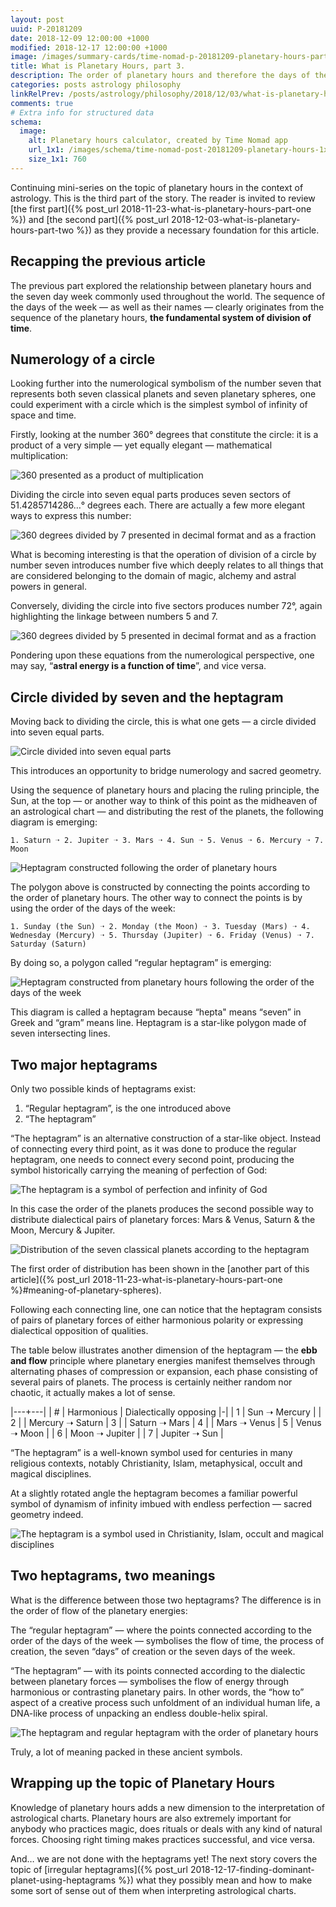 ```yaml
---
layout: post
uuid: P-20181209
date: 2018-12-09 12:00:00 +1000
modified: 2018-12-17 12:00:00 +1000
image: /images/summary-cards/time-nomad-p-20181209-planetary-hours-part-three.jpg
title: What is Planetary Hours, part 3.
description: The order of planetary hours and therefore the days of the week can be further explored in the context of sacred geometry with some elements of numerology and an introduction of heptagrams.
categories: posts astrology philosophy
linkRelPrev: /posts/astrology/philosophy/2018/12/03/what-is-planetary-hours-part-two.html
comments: true
# Extra info for structured data
schema:
  image:
    alt: Planetary hours calculator, created by Time Nomad app
    url_1x1: /images/schema/time-nomad-post-20181209-planetary-hours-1x1.jpg
    size_1x1: 760
---
```


Continuing mini-series on the topic of planetary hours in the context of astrology. This is the third part of the story. The reader is invited to review [the first part]({% post_url 2018-11-23-what-is-planetary-hours-part-one %}) and [the second part]({% post_url 2018-12-03-what-is-planetary-hours-part-two %}) as they provide a necessary foundation for this article.

## Recapping the previous article

The previous part explored the relationship between planetary hours and the seven day week commonly used throughout the world. The sequence of the days of the week — as well as their names — clearly originates from the sequence of the planetary hours, **the fundamental system of division of time**.

## Numerology of a circle

Looking further into the numerological symbolism of the number seven that represents both seven classical planets and seven planetary spheres, one could experiment with a circle which is the simplest symbol of infinity of space and time.

Firstly, looking at the number 360° degrees that constitute the circle: it is a product of a very simple — yet equally elegant — mathematical multiplication:

![360 presented as a product of multiplication](/images/illustrations/time-nomad-fig-numerology-360-as-product.png "360 presented as a product of multiplication")

Dividing the circle into seven equal parts produces seven sectors of 51.4285714286…° degrees each. There are actually a few more elegant ways to express this number:

![360 degrees divided by 7 presented in decimal format and as a fraction](/images/illustrations/time-nomad-fig-numerology-360-and-7.png "360 degrees divided by 7 presented in decimal format and as a fraction")

What is becoming interesting is that the operation of division of a circle by number seven introduces number five which deeply relates to all things that are considered belonging to the domain of magic, alchemy and astral powers in general.

Conversely, dividing the circle into five sectors produces number 72°, again highlighting the linkage between numbers 5 and 7. 

![360 degrees divided by 5 presented in decimal format and as a fraction](/images/illustrations/time-nomad-fig-numerology-360-and-5.png "360 degrees divided by 5 presented in decimal format and as a fraction")

Pondering upon these equations from the numerological perspective, one may say, “**astral energy is a function of time**”, and vice versa.

## Circle divided by seven and the heptagram

Moving back to dividing the circle, this is what one gets — a circle divided into seven equal parts.

![Circle divided into seven equal parts](/images/illustrations/time-nomad-fig-planetary-hours-circle-divided-seven-parts.png "Circle divided into seven equal parts")

This introduces an opportunity to bridge numerology and sacred geometry.

Using the sequence of planetary hours and placing the ruling principle, the Sun, at the top — or another way to think of this point as the midheaven of an astrological chart — and distributing the rest of the planets, the following diagram is emerging:

```
1. Saturn ➝ 2. Jupiter ➝ 3. Mars ➝ 4. Sun ➝ 5. Venus ➝ 6. Mercury ➝ 7. Moon
```

![Heptagram constructed following the order of planetary hours](/images/illustrations/time-nomad-fig-planetary-hours-heptagram-by-hour.png "Heptagram constructed following the order of planetary hours")

The polygon above is constructed by connecting the points according to the order of planetary hours. The other way to connect the points is by using the order of the days of the week:

```
1. Sunday (the Sun) ➝ 2. Monday (the Moon) ➝ 3. Tuesday (Mars) ➝ 4. Wednesday (Mercury) ➝ 5. Thursday (Jupiter) ➝ 6. Friday (Venus) ➝ 7. Saturday (Saturn)
```

By doing so, a polygon called “regular heptagram” is emerging:

![Heptagram constructed from planetary hours following the order of the days of the week](/images/illustrations/time-nomad-fig-planetary-hours-regular-heptagram-by-weekday-with-days.png "Heptagram constructed from planetary hours following the order of the days of the week")

This diagram is called a heptagram because “hepta" means “seven” in Greek and “gram” means line. Heptagram is a star-like polygon made of seven intersecting lines.

## Two major heptagrams

Only two possible kinds of heptagrams exist:

1. “Regular heptagram”, is the one introduced above
2. “The heptagram”

“The heptagram” is an alternative construction of a star-like object. Instead of connecting every third point, as it was done to produce the regular heptagram, one needs to connect every second point, producing the symbol historically carrying the meaning of perfection of God:

![The heptagram is a symbol of perfection and infinity of God](/images/illustrations/time-nomad-fig-planetary-hours-heptagram-symbol-perfection-god.png "The heptagram is a symbol of perfection and infinity of God")

In this case the order of the planets produces the second possible way to distribute dialectical pairs of planetary forces: Mars & Venus, Saturn & the Moon, Mercury & Jupiter.

![Distribution of the seven classical planets according to the heptagram](/images/illustrations/time-nomad-fig-planetary-hours-dialectical-pairs-alternative-arrangement.png "Distribution of the seven classical planets according to the heptagram")

The first order of distribution has been shown in the [another part of this article]({% post_url 2018-11-23-what-is-planetary-hours-part-one %}#meaning-of-planetary-spheres).

Following each connecting line, one can notice that the heptagram consists of pairs of planetary forces of either harmonious polarity or expressing dialectical opposition of qualities.

The table below illustrates another dimension of the heptagram — the **ebb and flow** principle where planetary energies manifest themselves through alternating phases of compression or expansion, each phase consisting of several pairs of planets. The process is certainly neither random nor chaotic, it actually makes a lot of sense.

|---+---|
| # | Harmonious | Dialectically opposing
|-|
| 1 | Sun ➝ Mercury | 
| 2 |  | Mercury ➝ Saturn
| 3 |  | Saturn ➝ Mars
| 4 |  | Mars ➝ Venus
| 5 | Venus ➝ Moon |
| 6 | Moon ➝ Jupiter |
| 7 | Jupiter ➝ Sun |

“The heptagram” is a well-known symbol used for centuries in many religious contexts, notably Christianity, Islam, metaphysical, occult and magical disciplines. 

At a slightly rotated angle the heptagram becomes a familiar powerful symbol of dynamism of infinity imbued with endless perfection — sacred geometry indeed.

![The heptagram is a symbol used in Christianity, Islam, occult and magical disciplines](/images/illustrations/time-nomad-fig-planetary-hours-heptagram-7-2-rotated.png "The heptagram is a symbol used in many religious contexts, notably Christianity, Islam, occult and magical disciplines")

## Two heptagrams, two meanings

What is the difference between those two heptagrams? The difference is in the order of flow of the planetary energies:

The “regular heptagram” — where the points connected according to the order of the days of the week — symbolises the flow of time, the process of creation, the seven “days” of creation or the seven days of the week. 

“The heptagram” — with its points connected according to the dialectic between planetary forces — symbolises the flow of energy through harmonious or contrasting planetary pairs. In other words, the “how to” aspect of a creative process such unfoldment of an individual human life, a DNA-like process of unpacking an endless double-helix spiral.

![The heptagram and regular heptagram with the order of planetary hours](/images/illustrations/time-nomad-fig-heptagram-and-regular-heptagram-comparison.png "The heptagram and regular heptagram with the order of planetary hours")

Truly, a lot of meaning packed in these ancient symbols.

## Wrapping up the topic of Planetary Hours

Knowledge of planetary hours adds a new dimension to the interpretation of astrological charts. Planetary hours are also extremely important for anybody who practices magic, does rituals or deals with any kind of natural forces. Choosing right timing makes practices successful, and vice versa.

And… we are not done with the heptagrams yet! The next story covers the topic of [irregular heptagrams]({% post_url 2018-12-17-finding-dominant-planet-using-heptagrams %}) what they possibly mean and how to make some sort of sense out of them when interpreting astrological charts.
